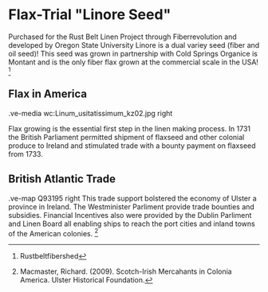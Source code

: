 # Flax-Trial "Linore Seed"

Purchased for the Rust Belt Linen Project through Fiberrevolution and developed by Oregon State University Linore is a dual variey seed (fiber and oil seed)! This seed was grown in partnership with Cold Springs Organice is Montant and is the only fiber flax grown at the commercial scale in the USA! [^1]

## Flax in America

.ve-media wc:Linum_usitatissimum_kz02.jpg right

Flax growing is the essential first step in the linen making process. In 1731 the British Parliament permitted shipment of flaxseed and other colonial produce to Ireland and stimulated trade with a bounty payment on flaxseed from 1733. 

## British Atlantic Trade

.ve-map Q93195 right
This trade support bolstered the economy of Ulster a province in Ireland. The Westminister Parliment provide trade bounties and subsidies. Financial Incentives also were provided by the Dublin Parliment and Linen Board all enabling ships to reach the port cities and inland towns of the American colonies. [^2]

[^1]: Rustbeltfibershed 
[^2]: Macmaster, Richard. (2009). Scotch-Irish Mercahants in Colonia America. Ulster Historical Foundation.